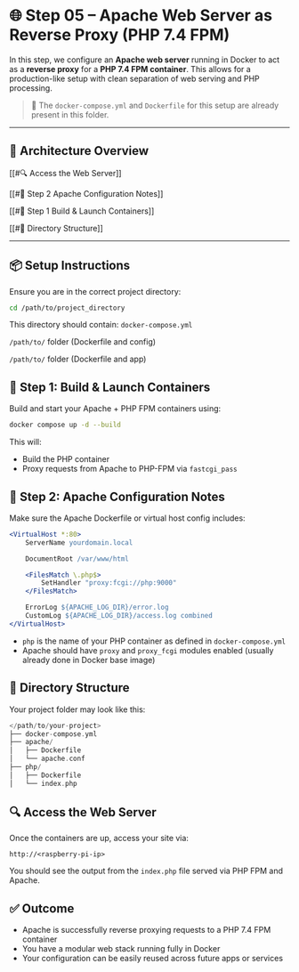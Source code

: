 # 🌐 Step 05 – Apache Web Server as Reverse Proxy (PHP 7.4 FPM)

In this step, we configure an **Apache web server** running in Docker to act as a **reverse proxy** for a **PHP 7.4 FPM container**. This allows for a production-like setup with clean separation of web serving and PHP processing.

> 📁 The `docker-compose.yml` and `Dockerfile` for this setup are already present in this folder.

---

## 🧱 Architecture Overview

[[#🔍 Access the Web Server]]

[[#🔧 Step 2 Apache Configuration Notes]]

[[#🐋 Step 1 Build & Launch Containers]]

[[#📂 Directory Structure]]

---

## 📦 Setup Instructions

Ensure you are in the correct project directory:

```bash
cd /path/to/project_directory
```

This directory should contain:
`docker-compose.yml`

`/path/to/` folder (Dockerfile and config)

`/path/to/` folder (Dockerfile and app)

## 🐋 Step 1: Build & Launch Containers

Build and start your Apache + PHP FPM containers using:

```bash
docker compose up -d --build
```

This will:

- Build the PHP container
- Proxy requests from Apache to PHP-FPM via `fastcgi_pass`

## 🔧 Step 2: Apache Configuration Notes

Make sure the Apache Dockerfile or virtual host config includes:

```apache
<VirtualHost *:80>
    ServerName yourdomain.local

    DocumentRoot /var/www/html

    <FilesMatch \.php$>
        SetHandler "proxy:fcgi://php:9000"
    </FilesMatch>

    ErrorLog ${APACHE_LOG_DIR}/error.log
    CustomLog ${APACHE_LOG_DIR}/access.log combined
</VirtualHost>
```

- `php` is the name of your PHP container as defined in `docker-compose.yml`
- Apache should have `proxy` and `proxy_fcgi` modules enabled (usually already done in Docker base image)

## 📂 Directory Structure

Your project folder may look like this:

```swift
</path/to/your-project>
├── docker-compose.yml
├── apache/
│   ├── Dockerfile
│   └── apache.conf
├── php/
│   ├── Dockerfile
│   └── index.php
```
## 🔍 Access the Web Server

Once the containers are up, access your site via:

`http://<raspberry-pi-ip>`

You should see the output from the `index.php` file served via PHP FPM and Apache.

## ✅ Outcome

- Apache is successfully reverse proxying requests to a PHP 7.4 FPM container
- You have a modular web stack running fully in Docker
- Your configuration can be easily reused across future apps or services